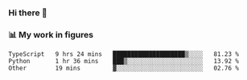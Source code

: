 ### Hi there 👋

### 📊 My work in figures

<!--START_SECTION:waka-->

```text
TypeScript   9 hrs 24 mins   ████████████████████▒░░░░   81.23 %
Python       1 hr 36 mins    ███▒░░░░░░░░░░░░░░░░░░░░░   13.92 %
Other        19 mins         ▓░░░░░░░░░░░░░░░░░░░░░░░░   02.76 %
```

<!--END_SECTION:waka-->
